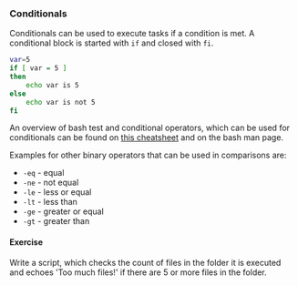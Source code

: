 ### Conditionals
Conditionals can be used to execute tasks if a condition is met. A conditional block is started with `if` and closed with `fi`. 

~~~~~ bash
var=5
if [ var = 5 ]
then
    echo var is 5
else
    echo var is not 5
fi
~~~~~

An overview of bash test and conditional operators, which can be used for conditionals can be found on [this cheatsheet](https://kapeli.com/cheat_sheets/Bash_Test_Operators.docset/Contents/Resources/Documents/index) and on the bash man page.

Examples for other binary operators that can be used in comparisons are:
- `-eq` - equal
- `-ne` - not equal
- `-le` - less or equal
- `-lt` - less than
- `-ge` - greater or equal
- `-gt` - greater than

#### Exercise
Write a script, which checks the count of files in the folder it is executed and echoes 'Too much files!' if there are 5 or more files in the folder.
